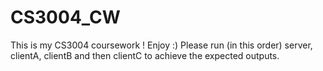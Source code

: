 # CS3004_CW
This is my CS3004 coursework ! Enjoy :)  Please run (in this order) server, clientA, clientB and then clientC to achieve the expected outputs.
